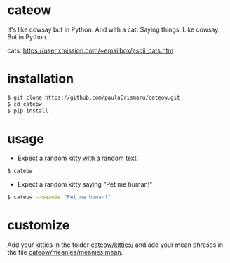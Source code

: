 # cateow
It's like cowsay but in Python. And with a cat. Saying things. Like cowsay. But in Python.

cats: https://user.xmission.com/~emailbox/ascii_cats.htm

# installation
```sh
$ git clone https://github.com/paulaCrismaru/cateow.git
$ cd cateow
$ pip install .
```

# usage
- Expect a random kitty with a random text.
```sh
$ cateow
```
- Expect a random kitty saying "Pet me human!"
```sh
$ cateow --meanie "Pet me human!"
```

# customize
Add your kitties in the folder [cateow/kitties/](https://github.com/paulaCrismaru/cateow/tree/master/cateow/kitties) and add your mean phrases in the file [cateow/meanies/meanies.mean](https://github.com/paulaCrismaru/cateow/blob/master/cateow/meanies/meanies.mean).
